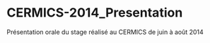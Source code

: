 CERMICS-2014_Presentation
=========================

Présentation orale du stage réalisé au CERMICS de juin à août 2014
